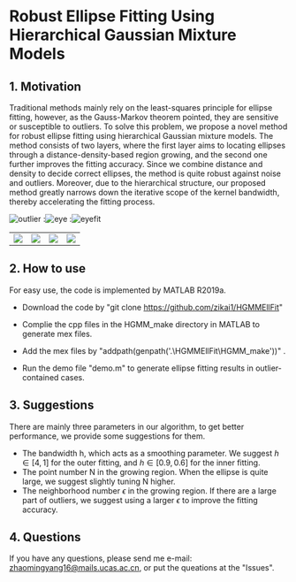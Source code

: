 # Robust Ellipse Fitting Using Hierarchical Gaussian Mixture Models
## 1. Motivation
Traditional methods mainly rely on the least-squares principle for ellipse fitting, however, as the Gauss-Markov theorem pointed, they are sensitive or susceptible to outliers. To solve this problem, we propose a novel method for robust ellipse fitting using hierarchical Gaussian mixture models. The method consists of two layers, where the first layer aims to locating ellipses through a distance-density-based region growing, and the second one further improves the fitting accuracy. Since we combine distance and density to decide correct ellipses, the method is quite robust against noise and outliers. Moreover, due to the hierarchical structure, our proposed method greatly narrows down the iterative scope of the kernel bandwidth, thereby accelerating the fitting process.

![outlier](https://github.com/zikai1/HGMMEllFit/blob/main/outlier.png)
:![eye](https://github.com/zikai1/HGMMEllFit/blob/main/eye.png)
:![eyefit](https://github.com/zikai1/HGMMEllFit/blob/main/eyefit.png)
<table>
    <tr>
        <td ><center><img src="https://github.com/zikai1/HGMMEllFit/blob/main/eye.png" > </center></td>
        <td ><center><img src="https://github.com/zikai1/HGMMEllFit/blob/main/eyefit.png" > </center></td>
        <td ><center><img src="https://github.com/zikai1/HGMMEllFit/blob/main/fetal.png" > </center></td>
        <td ><center><img src="https://github.com/zikai1/HGMMEllFit/blob/main/fetal_fit.png" > </center></td>
    </tr>
</table>

## 2. How to use
For easy use, the code is implemented by MATLAB R2019a. 
- Download the code by 
"git clone https://github.com/zikai1/HGMMEllFit"

- Complie the cpp files in the HGMM_make directory in MATLAB to generate mex files. 

- Add the mex files by "addpath(genpath('.\HGMMEllFit\HGMM_make'))" .

- Run the demo file "demo.m" to generate ellipse fitting results in outlier-contained cases.

## 3. Suggestions
There are mainly three parameters in our algorithm, to get better performance, we provide some suggestions for them.
- The bandwidth h, which acts as a smoothing parameter. We suggest $h\in [4, 1]$ for the outer fitting, and $h\in [0.9, 0.6]$ for the inner fitting.
- The point number N in the growing region. When the ellipse is quite large, we suggest slightly tuning N higher.
- The neighborhood number $\epsilon$ in the growing region. If there are a large part of outliers, we suggest using a larger $\epsilon$ to improve the fitting accuracy.

## 4. Questions
If you have any questions, please send me e-mail: <zhaomingyang16@mails.ucas.ac.cn>,  or put the queations at the "Issues". 

